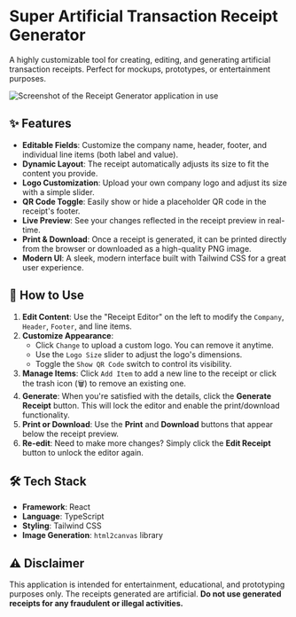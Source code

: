 # Super Artificial Transaction Receipt Generator

A highly customizable tool for creating, editing, and generating artificial transaction receipts. Perfect for mockups, prototypes, or entertainment purposes.

![Screenshot of the Receipt Generator application in use]("sample.png") <!-- It's a good practice to add a real screenshot here -->

## ✨ Features

- **Editable Fields**: Customize the company name, header, footer, and individual line items (both label and value).
- **Dynamic Layout**: The receipt automatically adjusts its size to fit the content you provide.
- **Logo Customization**: Upload your own company logo and adjust its size with a simple slider.
- **QR Code Toggle**: Easily show or hide a placeholder QR code in the receipt's footer.
- **Live Preview**: See your changes reflected in the receipt preview in real-time.
- **Print & Download**: Once a receipt is generated, it can be printed directly from the browser or downloaded as a high-quality PNG image.
- **Modern UI**: A sleek, modern interface built with Tailwind CSS for a great user experience.

## 🚀 How to Use

1.  **Edit Content**: Use the "Receipt Editor" on the left to modify the `Company`, `Header`, `Footer`, and line items.
2.  **Customize Appearance**: 
    - Click `Change` to upload a custom logo. You can remove it anytime.
    - Use the `Logo Size` slider to adjust the logo's dimensions.
    - Toggle the `Show QR Code` switch to control its visibility.
3.  **Manage Items**: Click `Add Item` to add a new line to the receipt or click the trash icon (🗑️) to remove an existing one.
4.  **Generate**: When you're satisfied with the details, click the **Generate Receipt** button. This will lock the editor and enable the print/download functionality.
5.  **Print or Download**: Use the **Print** and **Download** buttons that appear below the receipt preview.
6.  **Re-edit**: Need to make more changes? Simply click the **Edit Receipt** button to unlock the editor again.

## 🛠️ Tech Stack

- **Framework**: React
- **Language**: TypeScript
- **Styling**: Tailwind CSS
- **Image Generation**: `html2canvas` library

## ⚠️ Disclaimer

This application is intended for entertainment, educational, and prototyping purposes only. The receipts generated are artificial. **Do not use generated receipts for any fraudulent or illegal activities.**
